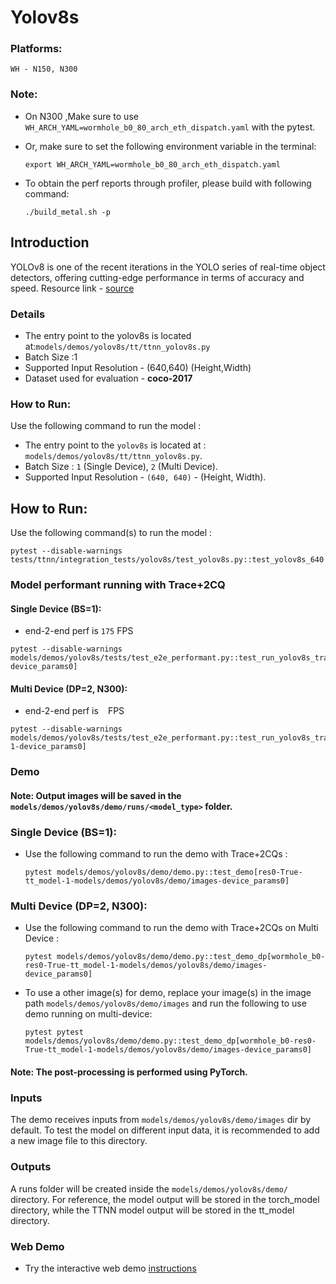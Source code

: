 # Yolov8s

### Platforms:
    WH - N150, N300

### Note:

- On N300 ,Make sure to use `WH_ARCH_YAML=wormhole_b0_80_arch_eth_dispatch.yaml` with the pytest.

- Or, make sure to set the following environment variable in the terminal:
  ```
  export WH_ARCH_YAML=wormhole_b0_80_arch_eth_dispatch.yaml
  ```
- To obtain the perf reports through profiler, please build with following command:
  ```
  ./build_metal.sh -p
  ```


## Introduction

YOLOv8 is one of the recent iterations in the YOLO series of real-time object detectors, offering cutting-edge performance in terms of accuracy and speed. Resource link - [source](https://github.com/ultralytics/ultralytics/blob/main/ultralytics/models/yolo/model.py)

### Details

- The entry point to the yolov8s is located at:`models/demos/yolov8s/tt/ttnn_yolov8s.py`
- Batch Size :1
- Supported Input Resolution - (640,640) (Height,Width)
- Dataset used for evaluation - **coco-2017**

### How to Run:

Use the following command to run the model :
- The entry point to the `yolov8s` is located at : `models/demos/yolov8s/tt/ttnn_yolov8s.py`.
- Batch Size : `1` (Single Device), `2` (Multi Device).
- Supported Input Resolution - `(640, 640)` - (Height, Width).


## How to Run:
Use the following command(s) to run the model :

```
pytest --disable-warnings tests/ttnn/integration_tests/yolov8s/test_yolov8s.py::test_yolov8s_640
```

### Model performant running with Trace+2CQ

#### Single Device (BS=1):

- end-2-end perf is `175` FPS

```
pytest --disable-warnings models/demos/yolov8s/tests/test_e2e_performant.py::test_run_yolov8s_trace_2cqs_inference[1-device_params0]
```

#### Multi Device (DP=2, N300):

- end-2-end perf is ` ` FPS

```
pytest --disable-warnings models/demos/yolov8s/tests/test_e2e_performant.py::test_run_yolov8s_trace_2cqs_dp_inference[wormhole_b0-1-device_params0]
```

### Demo

#### Note: Output images will be saved in the `models/demos/yolov8s/demo/runs/<model_type>` folder.

### Single Device (BS=1):

- Use the following command to run the demo with Trace+2CQs :
    ```
    pytest models/demos/yolov8s/demo/demo.py::test_demo[res0-True-tt_model-1-models/demos/yolov8s/demo/images-device_params0]
    ```

### Multi Device (DP=2, N300):

- Use the following command to run the demo with Trace+2CQs on Multi Device :
    ```
    pytest models/demos/yolov8s/demo/demo.py::test_demo_dp[wormhole_b0-res0-True-tt_model-1-models/demos/yolov8s/demo/images-device_params0]
    ```

- To use a other image(s) for demo, replace your image(s) in the image path `models/demos/yolov8s/demo/images` and run the following to use demo running on multi-device:
  ```
  pytest pytest models/demos/yolov8s/demo/demo.py::test_demo_dp[wormhole_b0-res0-True-tt_model-1-models/demos/yolov8s/demo/images-device_params0]
  ```

#### Note: The post-processing is performed using PyTorch.

### Inputs
The demo receives inputs from `models/demos/yolov8s/demo/images` dir by default. To test the model on different input data, it is recommended to add a new image file to this directory.

### Outputs
A runs folder will be created inside the `models/demos/yolov8s/demo/` directory. For reference, the model output will be stored in the torch_model directory, while the TTNN model output will be stored in the tt_model directory.

### Web Demo
- Try the interactive web demo [instructions](https://github.com/tenstorrent/tt-metal/blob/main/models/demos/yolov8s/README.md)
